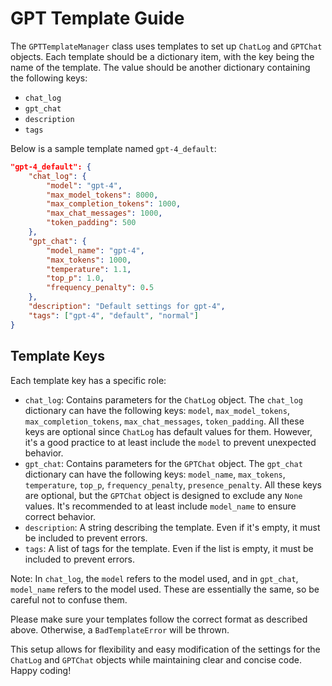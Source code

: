 # GPT Template Guide

The `GPTTemplateManager` class uses templates to set up `ChatLog` and `GPTChat` objects. Each template should be a dictionary item, with the key being the name of the template. The value should be another dictionary containing the following keys:

- `chat_log`
- `gpt_chat`
- `description`
- `tags`

Below is a sample template named `gpt-4_default`:

```json
"gpt-4_default": {
    "chat_log": {
        "model": "gpt-4",
        "max_model_tokens": 8000,
        "max_completion_tokens": 1000,
        "max_chat_messages": 1000,
        "token_padding": 500
    },
    "gpt_chat": {
        "model_name": "gpt-4",
        "max_tokens": 1000,
        "temperature": 1.1,
        "top_p": 1.0,
        "frequency_penalty": 0.5
    },
    "description": "Default settings for gpt-4",
    "tags": ["gpt-4", "default", "normal"]
}
```

## Template Keys

Each template key has a specific role:

- `chat_log`: Contains parameters for the `ChatLog` object. The `chat_log` dictionary can have the following keys: `model`, `max_model_tokens`, `max_completion_tokens`, `max_chat_messages`, `token_padding`. All these keys are optional since `ChatLog` has default values for them. However, it's a good practice to at least include the `model` to prevent unexpected behavior.
- `gpt_chat`: Contains parameters for the `GPTChat` object. The `gpt_chat` dictionary can have the following keys: `model_name`, `max_tokens`, `temperature`, `top_p`, `frequency_penalty`, `presence_penalty`. All these keys are optional, but the `GPTChat` object is designed to exclude any `None` values. It's recommended to at least include `model_name` to ensure correct behavior.
- `description`: A string describing the template. Even if it's empty, it must be included to prevent errors.
- `tags`: A list of tags for the template. Even if the list is empty, it must be included to prevent errors.

Note: In `chat_log`, the `model` refers to the model used, and in `gpt_chat`, `model_name` refers to the model used. These are essentially the same, so be careful not to confuse them.

Please make sure your templates follow the correct format as described above. Otherwise, a `BadTemplateError` will be thrown. 

This setup allows for flexibility and easy modification of the settings for the `ChatLog` and `GPTChat` objects while maintaining clear and concise code. Happy coding!